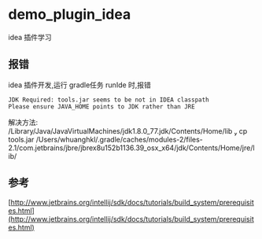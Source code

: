 # demo_plugin_idea
idea 插件学习


## 报错

idea 插件开发,运行 gradle任务 runIde 时,报错

```
JDK Required: tools.jar seems to be not in IDEA classpath
Please ensure JAVA_HOME points to JDK rather than JRE
```
解决方法:
/Library/Java/JavaVirtualMachines/jdk1.8.0_77.jdk/Contents/Home/lib 
 cp tools.jar /Users/whuanghkl/.gradle/caches/modules-2/files-2.1/com.jetbrains/jbre/jbrex8u152b1136.39_osx_x64/jdk/Contents/Home/jre/lib/

## 参考
[http://www.jetbrains.org/intellij/sdk/docs/tutorials/build_system/prerequisites.html](http://www.jetbrains.org/intellij/sdk/docs/tutorials/build_system/prerequisites.html)
